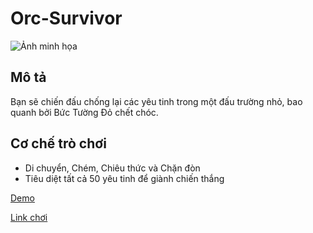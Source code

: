 # Orc-Survivor

![Ảnh minh họa](https://drive.google.com/uc?export=view&id=1hSfe8sPp6_aFt9baztRqeAEuiB-CQeaB)

## Mô tả

Bạn sẽ chiến đấu chống lại các yêu tinh trong một đấu trường nhỏ, bao quanh bởi Bức Tường Đỏ chết chóc.

## Cơ chế trò chơi

- Di chuyển, Chém, Chiêu thức và Chặn đòn
- Tiêu diệt tất cả 50 yêu tinh để giành chiến thắng

[Demo](https://drive.google.com/file/d/1chZqzuIfEHWHioCuozqu9xxOgxm7mDHu/view?usp=drive_link)

[Link chơi](https://datdev.itch.io/orc-survivor)
